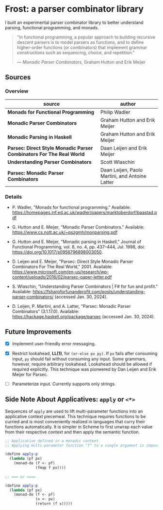 # Frost: a parser combinator library

I built an experimental parser combinator library to better understand parsing, 
functional programming, and monads.

> "In functional programming, a popular approach to building recursive descent parsers
>  is to model parsers as functions, and to define higher-order functions (or combinators) 
>  that implement grammar constructions such as sequencing, choice, and repetition."
>
>  — *Monadic Parser Combinators*, Graham Hutton and Erik Meijer

## Sources

### Overview

| source                                                                 | author                                         |
|----------------------------------------------------------------------- | ---------------------------------------------- |
| **Monads for Functional Programming**                                  | Philip Wadler                                  |
| **Monadic Parser Combinators**                                         | Graham Hutton and Erik Meijer                  |
| **Monadic Parsing in Haskell**                                         | Graham Hutton and Erik Meijer                  |
| **Parsec: Direct Style Monadic Parser Combinators For The Real World** | Daan Leijen and Erik Meijer                    |
| **Understanding Parser Combinators**                                   | Scott Wlaschin                                 |
| **Parsec: Monadic Parser Combinators**                                 | Daan Leijen, Paolo Martini, and Antoine Latter |

### Details

- P. Wadler, "Monads for functional programming." Available: https://homepages.inf.ed.ac.uk/wadler/papers/marktoberdorf/baastad.pdf

- G. Hutton and E. Meijer, "Monadic Parser Combinators." Available: https://www.cs.nott.ac.uk/~pszgmh/monparsing.pdf

- G. Hutton and E. Meijer, "Monadic parsing in Haskell," Journal of Functional Programming,
  vol. 8, no. 4, pp. 437–444, Jul. 1998, doi: https://doi.org/10.1017/s0956796898003050.

- D. Leijen and E. Meijer, "Parsec: Direct Style Monadic Parser Combinators For The Real World," 2001.
  Available: https://www.microsoft.com/en-us/research/wp-content/uploads/2016/02/parsec-paper-letter.pdf

- S. Wlaschin, "Understanding Parser Combinators | F# for fun and profit."
  Available: https://fsharpforfunandprofit.com/posts/understanding-parser-combinators/ (accessed Jan. 30, 2024).

- D. Leijen, P. Martini, and A. Latter, "Parsec: Monadic Parser Combinators" (3.1.17.0).
  Available: https://hackage.haskell.org/package/parsec (accessed Jan. 30, 2024).

## Future Improvements

- [x] Implement user-friendly error messaging.

- [x] Restrict lookahead, **LL(1)**, for `(or-else px py)`. If `px` fails after consuming input, `py` should fail
   without consuming any input. Some grammars, however, require arbitrary lookahead. Lookahead should
   be allowed if required explicitly. This technique was pioneered by Dan Leijen and Erik Meijer for Parsec.

- [ ] Parameterize input. Currently supports only strings.

## Side Note About Applicatives: `apply` or `<*>`

Sequences of `apply` are used to lift multi-parameter functions into an applicative context piecemeal.
This technique requires functions to be curried and is most conveniently realized in languages that
curry their functions automatically. It is simpler in Scheme to first unwrap each value from their
respective context and then apply the semantic function.

```scheme
;; Applicative defined in a monadic context.
;; Applying multi-parameter function "f" to a single argument is impossible in Scheme.

(define apply-p
  (lambda (pf px)
    (monad-do (f <- pf)
              (fmap f px))))
              
;; === or ====

(define apply-p
  (lambda (pf px)
    (monad-do (f <- pf)
              (x <- px)
              (return (f x)))))
```
